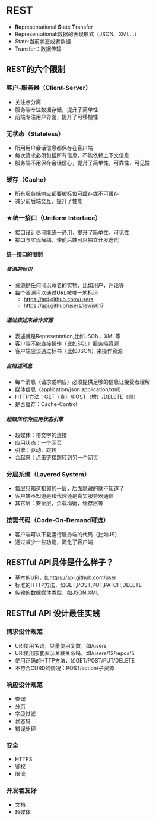 # REST

- **Re**presentational **S**tate **T**ransfer
- Representational:数据的表现形式（JSON、XML...）
- State:当前状态或者数据
- Transfer：数据传输

## REST的六个限制

### 客户-服务器（Client-Server）

- 关注点分离
- 服务端专注数据存储，提升了简单性
- 前端专注用户界面，提升了可移植性

### 无状态（Stateless）

- 所用用户会话信息都保存在客户端
- 每次请求必须包括所有信息，不能依赖上下文信息
- 服务端不用保存会话信心，提升了简单性，可靠性，可见性

### 缓存（Cache）

- 所有服务端响应都要被标位可缓存或不可缓存
- 减少前后端交互，提升了性能

### ★统一接口（Uniform Interface）

- 接口设计尽可能统一通用，提升了简单性，可见性
- 接口与实现解耦，使前后端可以独立开发迭代

#### 统一接口的限制

##### 资源的标识

- 资源是任何可以命名的实物，比如用户，评论等
- 每个资源可以通过URL被唯一地标识
  - https://api.github.com/users
  - https://api.github/users/lewis617

##### 通过表述来操作资源

- 表述就是Representation,比如JSON，XML等
- 客户端不能直接操作（比如SQL）服务端资源
- 客户端应该通过标书（比如JSON）来操作资源

##### 自描述消息

- 每个消息（请求或响应）必须提供足够的信息让接受者理解
- 媒体信息（application/json application/xml）
- HTTP方法：GET（查）/POST（增）/DELETE（删）
- 是否缓存：Cache-Control

##### 超媒体作为应用状态引擎

- 超媒体：带文字的连接
- 应用状态：一个网页
- 引擎：驱动、跳转
- 合起来：点击链接跳转到另一个网页

### 分层系统（Layered System）

- 每层只知道相邻的一层，后面隐藏的就不知道了
- 客户端不知道是和代理还是真实服务器通信
- 其它层：安全层，负载均衡，缓存层等

### 按需代码（Code-On-Demand可选）

- 客户端可以下载运行服务端的代码（比如JS）
- 通过减少一些功能，简化了客户端

## RESTful API具体是什么样子？

- 基本的URI，如https://api.github.com/user
- 标准的HTTP方法，如GET,POST,PUT,PATCH,DELETE
- 传输的数据媒体类型，如JSON,XML

## RESTful API 设计最佳实践

### 请求设计规范

- URI使用名词，尽量使用复数，如/users
- URI使用嵌套表示关联关系吗，如/users/12/repos/5
- 使用正确的HTTP方法，如GET/POST/PUT/DELETE
- 不符合CURD的情况：POST/action/子资源

### 响应设计规范

- 查询
- 分页
- 字段过滤
- 状态码
- 错误处理

### 安全

- HTTPS
- 鉴权
- 限流

### 开发者友好

- 文档
- 超媒体
